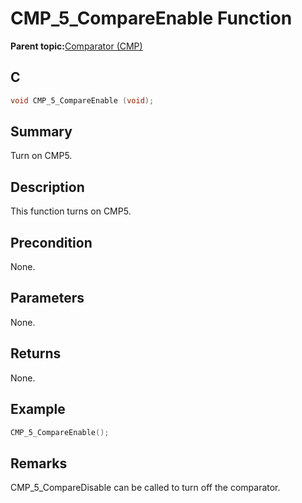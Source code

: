 # CMP\_5\_CompareEnable Function

**Parent topic:**[Comparator \(CMP\)](GUID-5BD1D290-3AAC-4ABB-A328-057E411239D0.md)

## C

```c
void CMP_5_CompareEnable (void);
```

## Summary

Turn on CMP5.

## Description

This function turns on CMP5.

## Precondition

None.

## Parameters

None.

## Returns

None.

## Example

```c
CMP_5_CompareEnable();
```

## Remarks

CMP\_5\_CompareDisable can be called to turn off the comparator.

